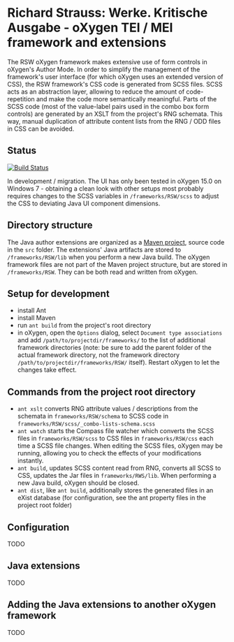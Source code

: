 Richard Strauss: Werke. Kritische Ausgabe - oXygen TEI / MEI framework and extensions
=======

The RSW oXygen framework makes extensive use of form controls in oXygen's Author Mode. In order to simplify the management of the framework's user interface (for which oXygen uses an extended version of CSS), the RSW framework's CSS code is generated from SCSS files. SCSS acts as an abstraction layer, allowing to reduce the amount of code-repetition and make the code more semantically meaningful. Parts of the SCSS code (most of the value-label pairs used in the combo box form controls) are generated by an XSLT from the project's RNG schemata. This way, manual duplication of attribute content lists from the RNG / ODD files in CSS can be avoided. 

Status
------

[![Build Status](https://travis-ci.org/richard-strauss-werke/rsw-oxygen-framework.svg?branch=master)](https://travis-ci.org/richard-strauss-werke/rsw-oxygen-framework)


In development / migration. The UI has only been tested in oXygen 15.0 on Windows 7 - obtaining a clean look with other setups most probably requires changes to the SCSS variables in `/frameworks/RSW/scss` to adjust the CSS to deviating Java UI component dimensions.

Directory structure
-------------------

The Java author extensions are organized as a [Maven project](http://maven.apache.org/), source code in the `src` folder. The extensions' Java artifacts are stored to `/frameworks/RSW/lib` when you perform a new Java build. The oXygen framework files are not part of the Maven project structure, but are stored in `/frameworks/RSW`. They can be both read and written from oXygen.   

Setup for development
---------------------

- install Ant
- install Maven
- run `ant build` from the project's root directory 
- in oXygen, open the `Options` dialog, select `Document type associations` and add `/path/to/projectdir/frameworks/` to the list of additional framework directories (note: be sure to add the parent folder of the actual framework directory, not the framework directory `/path/to/projectdir/frameworks/RSW/` itself). Restart oXygen to let the changes take effect. 

Commands from the project root directory
--------

- `ant xslt` converts RNG attribute values / descriptions from the schemata in `frameworks/RSW/schema` to SCSS code in `frameworks/RSW/scss/_combo-lists-schema.scss`
- `ant watch` starts the Compass file watcher which converts the SCSS files in `frameworks/RSW/scss` to CSS files in `frameworks/RSW/css` each time a SCSS file changes. When editing the SCSS files, oXygen may be running, allowing you to check the effects of your modifications instantly.
- `ant build`, updates SCSS content read from RNG, converts all SCSS to CSS, updates the Jar files in `frameworks/RWS/lib`. When performing a new Java build, oXygen should be closed.
- `ant dist`, like `ant build`, additionally stores the generated files in an eXist database (for configuration, see the ant property files in the project root folder)

Configuration
-------------

TODO

Java extensions
---------------

TODO

Adding the Java extensions to another oXygen framework
---

TODO


